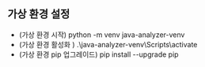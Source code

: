 ## 가상 환경 설정
- (가상 환경 시작) python -m venv java-analyzer-venv
- (가상 환경 활성화 ) .\java-analyzer-venv\Scripts\activate
- (가상 환경 pip 업그레이드) pip install --upgrade pip
